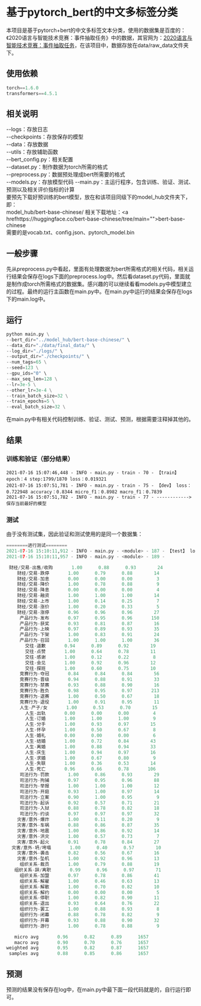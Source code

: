 # 基于pytorch_bert的中文多标签分类
本项目是基于pytorch+bert的中文多标签文本分类，使用的数据集是百度的：《2020语言与智能技术竞赛：事件抽取任务》中的数据，其官网为：<a href="https://aistudio.baidu.com/aistudio/competition/detail/32">2020语言与智能技术竞赛：事件抽取任务</a>，在该项目中，数据存放在data/raw_data文件夹下。<br>

## 使用依赖
```python
torch==1.6.0
transformers==4.5.1
```
## 相关说明
--logs：存放日志<br>
--checkpoints：存放保存的模型<br>
--data：存放数据<br>
--utils：存放辅助函数<br>
--bert_config.py：相关配置<br>
--dataset.py：制作数据为torch所需的格式<br>
--preprocess.py：数据预处理成bert所需要的格式<br>
--models.py：存放模型代码
--main.py：主运行程序，包含训练、验证、测试、预测以及相关评价指标的计算<br>
要预先下载好预训练的bert模型，放在和该项目同级下的model_hub文件夹下，即：<br>
model_hub/bert-base-chinese/
相关下载地址：<a hrefhttps://huggingface.co/bert-base-chinese/tree/main="">bert-base-chinese</a><br>
需要的是vocab.txt、config.json、pytorch_model.bin

## 一般步骤
先从preprocess.py中看起，里面有处理数据为bert所需格式的相关代码，相关运行结果会保存在logs下面的preprocess.log中。然后看dataset.py代码，里面就是制作成torch所需格式的数据集。感兴趣的可以继续看看models.py中模型建立的过程。最终的运行主函数在main.py中。在main.py中运行的结果会保存在logs下的main.log中。

## 运行
```python
python main.py \
--bert_dir="../model_hub/bert-base-chinese/" \
--data_dir="./data/final_data/" \
--log_dir="./logs/" \
--output_dir="./checkpoints/" \
--num_tags=65 \
--seed=123 \
--gpu_ids="0" \
--max_seq_len=128 \
--lr=3e-5 \
--other_lr=3e-4 \
--train_batch_size=32 \
--train_epochs=5 \
--eval_batch_size=32 \
```
在main.py中有相关代码控制训练、验证、测试、预测，根据需要注释掉其他的。

## 结果
### 训练和验证（部分结果）
```
2021-07-16 15:07:46,448 - INFO - main.py - train - 70 - 【train】 epoch：4 step:1799/1870 loss：0.019321
2021-07-16 15:07:51,781 - INFO - main.py - train - 75 - 【dev】 loss：0.722948 accuracy：0.8344 micro_f1：0.8982 macro_f1：0.7839
2021-07-16 15:07:51,782 - INFO - main.py - train - 77 - ------------>保存当前最好的模型
```
### 测试
由于没有测试集，因此验证和测试使用的是同一个数据集：
```python
========进行测试========
2021-07-16 15:10:11,912 - INFO - main.py - <module> - 187 - 【test】 loss：0.754452 accuracy：0.8144 micro_f1：0.8879 macro_f1：0.7593
2021-07-16 15:10:11,957 - INFO - main.py - <module> - 189 -               precision    recall  f1-score   support

 财经/交易-出售/收购       1.00      0.88      0.93        24
    财经/交易-跌停       1.00      0.79      0.88        14
    财经/交易-加息       0.00      0.00      0.00         3
    财经/交易-降价       1.00      0.78      0.88         9
    财经/交易-降息       0.00      0.00      0.00         4
    财经/交易-融资       1.00      1.00      1.00        14
    财经/交易-上市       1.00      0.14      0.25         7
    财经/交易-涨价       1.00      0.20      0.33         5
    财经/交易-涨停       0.96      0.96      0.96        27
     产品行为-发布       0.97      0.95      0.96       150
     产品行为-获奖       0.93      0.81      0.87        16
     产品行为-上映       0.97      0.89      0.93        35
     产品行为-下架       1.00      0.83      0.91        24
     产品行为-召回       1.00      1.00      1.00        36
       交往-道歉       0.94      0.89      0.92        19
       交往-点赞       1.00      0.64      0.78        11
       交往-感谢       1.00      0.12      0.22         8
       交往-会见       1.00      0.92      0.96        12
       交往-探班       1.00      0.60      0.75        10
     竞赛行为-夺冠       0.84      0.84      0.84        56
     竞赛行为-晋级       0.94      0.88      0.91        33
     竞赛行为-禁赛       0.93      0.88      0.90        16
     竞赛行为-胜负       0.98      0.95      0.97       213
     竞赛行为-退赛       1.00      0.50      0.67        18
     竞赛行为-退役       1.00      0.91      0.95        11
     人生-产子/女       1.00      0.53      0.70        15
       人生-出轨       0.00      0.00      0.00         4
       人生-订婚       1.00      1.00      1.00         9
       人生-分手       1.00      0.93      0.97        15
       人生-怀孕       1.00      0.50      0.67         8
       人生-婚礼       0.00      0.00      0.00         6
       人生-结婚       1.00      0.72      0.84        43
       人生-离婚       1.00      0.88      0.94        33
       人生-庆生       1.00      0.94      0.97        16
       人生-求婚       1.00      0.67      0.80         9
       人生-失联       1.00      0.36      0.53        14
       人生-死亡       0.96      0.66      0.78       106
     司法行为-罚款       1.00      0.86      0.93        29
     司法行为-拘捕       0.97      0.95      0.96        88
     司法行为-举报       1.00      1.00      1.00        12
     司法行为-开庭       0.93      1.00      0.97        14
     司法行为-立案       0.90      1.00      0.95         9
     司法行为-起诉       0.92      0.57      0.71        21
     司法行为-入狱       0.88      0.78      0.82        18
     司法行为-约谈       0.97      0.97      0.97        32
    灾害/意外-爆炸       1.00      0.11      0.20         9
    灾害/意外-车祸       0.88      0.86      0.87        35
    灾害/意外-地震       1.00      0.86      0.92        14
    灾害/意外-洪灾       1.00      0.57      0.73         7
    灾害/意外-起火       0.91      0.78      0.84        27
  灾害/意外-坍/垮塌       1.00      0.40      0.57        10
    灾害/意外-袭击       0.82      0.56      0.67        16
    灾害/意外-坠机       1.00      0.92      0.96        13
     组织关系-裁员       1.00      0.79      0.88        19
   组织关系-辞/离职       0.99      0.96      0.97        71
     组织关系-加盟       0.97      0.78      0.86        41
     组织关系-解雇       1.00      0.46      0.63        13
     组织关系-解散       1.00      0.70      0.82        10
     组织关系-解约       0.00      0.00      0.00         5
     组织关系-停职       1.00      0.82      0.90        11
     组织关系-退出       0.93      0.64      0.76        22
     组织行为-罢工       1.00      0.88      0.93         8
     组织行为-闭幕       0.88      0.78      0.82         9
     组织行为-开幕       0.93      0.88      0.90        32
     组织行为-游行       1.00      0.78      0.88         9

   micro avg       0.96      0.82      0.89      1657
   macro avg       0.90      0.70      0.76      1657
weighted avg       0.95      0.82      0.87      1657
 samples avg       0.88      0.85      0.86      1657
```
## 预测
预测的结果没有保存在log中，在main.py中最下面一段代码就是的，自行运行即可。


